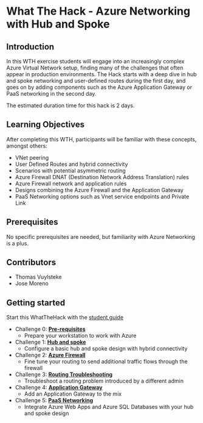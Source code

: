# What The Hack - Azure Networking with Hub and Spoke

## Introduction

In this WTH exercise students will engage into an increasingly complex Azure Virtual Network setup, finding many of the challenges that often appear in production environments. The Hack starts with a deep dive in hub and spoke networking and user-defined routes during the first day, and goes on by adding components such as the Azure Application Gateway or PaaS networking in the second day.

The estimated duration time for this hack is 2 days.

## Learning Objectives

After completing this WTH, participants will be familiar with these concepts, amongst others:

- VNet peering
- User Defined Routes and hybrid connectivity
- Scenarios with potential asymmetric routing
- Azure Firewall DNAT (Destination Network Address Translation) rules
- Azure Firewall network and application rules
- Designs combining the Azure Firewall and the Application Gateway
- PaaS Networking options such as Vnet service endpoints and Private Link

## Prerequisites

No specific prerequisites are needed, but familiarity with Azure Networking is a plus.

## Contributors

- Thomas Vuylsteke
- Jose Moreno

## Getting started

Start this WhatTheHack with the [student guide](Student/README.md)

- Challenge 0: **[Pre-requisites](Student/00-prereqs.md)**
   - Prepare your workstation to work with Azure
- Challenge 1: **[Hub and spoke](Student/01-HubNSpoke-basic.md)**
    - Configure a basic hub and spoke design with hybrid connectivity
- Challenge 2: **[Azure Firewall](Student/02-AzFW.md)**
    - Fine tune your routing to send additional traffic flows through the firewall
- Challenge 3: **[Routing Troubleshooting](Student/03-Asymmetric)**
    - Troubleshoot a routing problem introduced by a different admin
- Challenge 4: **[Application Gateway](Student/04-AppGW.MD)**
    - Add an Application Gateway to the mix
- Challenge 5: **[PaaS Networking](Student/05-Paas.md)**
    - Integrate Azure Web Apps and Azure SQL Databases with your hub and spoke design
